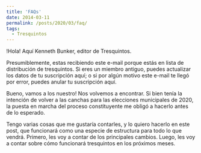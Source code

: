 ```yaml
---
title: 'FAQs'
date: 2014-03-11
permalink: /posts/2020/03/faq/
tags:
  - Tresquintos
---
```



!Hola! Aquí Kenneth Bunker, editor de Tresquintos.


Presumiblemente, estas recibiendo este e-mail porque estás en lista de distribución de tresquintos. Si eres un miembro antiguo, puedes actualizar los datos de tu suscripción aquí; o si por algún motivo este e-mail te llegó por error, puedes anular tu suscripción aquí.

Bueno, vamos a los nuestro! Nos volvemos a encontrar. Si bien tenía la intención de volver a las canchas para las elecciones municipales de 2020, la puesta en marcha del proceso constituyente me obligó a hacerlo antes de lo esperado.

Tengo varias cosas que me gustaría contarles, y lo quiero hacerlo en este post, que funcionará como una especie de estructura para todo lo que vendrá. Primero, les voy a contar de los principales cambios. Luego, les voy a contar sobre cómo funcionará tresquintos en los próximos meses.
